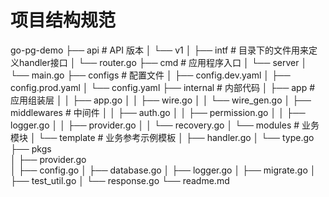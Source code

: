 # 项目结构规范
go-pg-demo
├── api             # API 版本
│   └── v1
│       ├── intf    # 目录下的文件用来定义handler接口
│       └── router.go
├── cmd                 # 应用程序入口
│   └── server
│       └── main.go
├── configs             # 配置文件
│   ├── config.dev.yaml
│   ├── config.prod.yaml
│   └── config.yaml
├── internal            # 内部代码
│   ├── app             # 应用组装层
│   │   ├── app.go
│   │   ├── wire.go
│   │   └── wire_gen.go
│   ├── middlewares     # 中间件
│   │   ├── auth.go
│   │   ├── permission.go
│   │   ├── logger.go
│   │   ├── provider.go
│   │   └── recovery.go
│   └── modules             # 业务模块
│       └── template        # 业务参考示例模板
│           ├── handler.go
│           └── type.go
├── pkgs        
│   ├── provider.go        
│   ├── config.go
│   ├── database.go
│   ├── logger.go
│   ├── migrate.go
│   ├── test_util.go
│   └── response.go
└── readme.md

